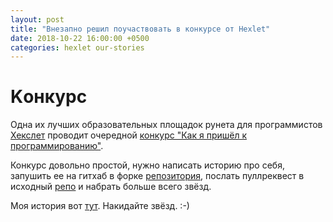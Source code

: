 ```yaml
---
layout: post
title: "Внезапно решил поучаствовать в конкурсе от Hexlet"
date: 2018-10-22 16:00:00 +0500
categories: hexlet our-stories
---
```


# Kонкурс

Одна их лучших образовательных площадок рунета для программистов [Хекслет](https://hexlet.io) проводит очередной [конкурс "Как я пришёл к программированию"](http://mystory.hexlet.io).

Конкурс довольно простой, нужно написать историю про себя, запушить ее на гитхаб в форке [репозитория](https://github.com/Hexlet/our-stories), послать пуллреквест в исходный [репо](https://github.com/Hexlet/our-stories) и набрать больше всего звёзд.

Моя история вот [тут](https://github.com/demshin/our-stories/blob/master/stories/demshin.md). Накидайте звёзд. :-)
